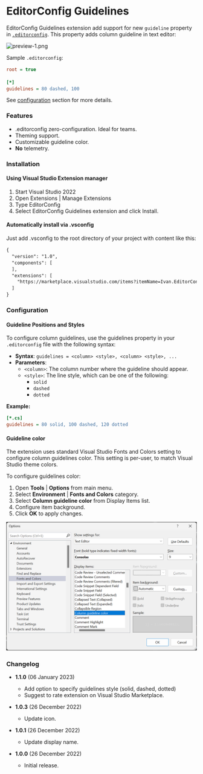# EditorConfig Guidelines

EditorConfig Guidelines extension add support for new `guideline` property
in [`.editorconfig`](https://editorconfig.org/). This property adds column
guideline in text editor:

![preview-1.png](art/preview-1.png)


Sample `.editorconfig`:
```ini
root = true

[*]
guidelines = 80 dashed, 100
```

See [configuration](#configuration) section for more details.

### Features
- .editorconfig zero-configuration. Ideal for teams.
- Theming support.
- Customizable guideline color.
- **No** telemetry.

### Installation

#### Using Visual Studio Extension manager
1. Start Visual Studio 2022
2. Open Extensions | Manage Extensions
3. Type EditorConfig
4. Select EditorConfig Guidelines extension and click Install.

#### Automatically install via .vsconfig

Just add .vsconfig to the root directory of your project with content like this:
```xml
{
  "version": "1.0",
  "components": [
  ],
  "extensions": [
    "https://marketplace.visualstudio.com/items?itemName=Ivan.EditorConfigGuidelines",
  ]
}
```

### Configuration

#### Guideline Positions and Styles

To configure column guidelines, use the guidelines property in your `.editorconfig` file with the following syntax:

- **Syntax**: `guidelines = <column> <style>, <column> <style>, ...`
- **Parameters**:
  - `<column>`: The column number where the guideline should appear.
  - `<style>`: The line style, which can be one of the following:
    - `solid`
    - `dashed`
    - `dotted`

**Example:**
```ini
[*.cs]
guidelines = 80 solid, 100 dashed, 120 dotted
```

#### Guideline color

The extension uses standard Visual Studio Fonts and Colors setting to configure
column guidelines color. This setting is per-user, to match Visual Studio theme colors.

To configure guidelines color:
1. Open **Tools** | **Options** from main menu.
2. Select **Environment** | **Fonts and Colors** category.
3. Select **Column guideline color** from Display Items list.
4. Configure item background.
5. Click **OK** to apply changes.

<img src="art/options-1.png" alt="Options" width="527px" />

### Changelog

* **1.1.0** (06 January 2023)
  * Add option to specify guidelines style (solid, dashed, dotted)
  * Suggest to rate extension on Visual Studio Marketplace.

* **1.0.3** (26 December 2022)
  * Update icon.

* **1.0.1** (26 December 2022)
  * Update display name.

* **1.0.0** (26 December 2022)
  * Initial release.
